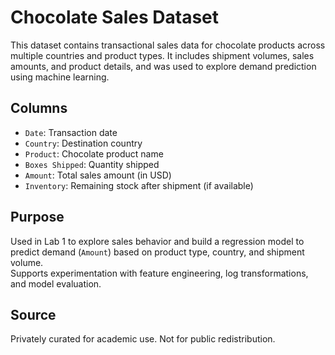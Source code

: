 # Chocolate Sales Dataset

This dataset contains transactional sales data for chocolate products across multiple countries and product types. It includes shipment volumes, sales amounts, and product details, and was used to explore demand prediction using machine learning.

## Columns

- `Date`: Transaction date
- `Country`: Destination country
- `Product`: Chocolate product name
- `Boxes Shipped`: Quantity shipped
- `Amount`: Total sales amount (in USD)
- `Inventory`: Remaining stock after shipment (if available)

## Purpose

Used in Lab 1 to explore sales behavior and build a regression model to predict demand (`Amount`) based on product type, country, and shipment volume.  
Supports experimentation with feature engineering, log transformations, and model evaluation.

## Source

Privately curated for academic use. Not for public redistribution.